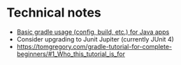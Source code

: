 Technical notes
================================================================================

* [Basic gradle usage (config, build, etc.) for Java apps](https://docs.gradle.org/current/samples/sample_building_java_applications.html)
* Consider upgrading to Junit Jupiter (currently JUnit 4)
* https://tomgregory.com/gradle-tutorial-for-complete-beginners/#1_Who_this_tutorial_is_for
